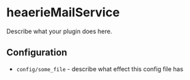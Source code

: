 heaerieMailService
========

Describe what your plugin does here.

Configuration
-------------

* `config/some_file` - describe what effect this config file has
